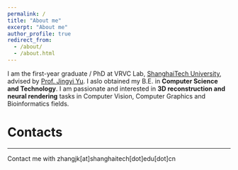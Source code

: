 ```yaml
---
permalink: /
title: "About me"
excerpt: "About me"
author_profile: true
redirect_from: 
  - /about/
  - /about.html
---
```

I am the first-year graduate / PhD at VRVC Lab, [ShanghaiTech University](https://www.shanghaitech.edu.cn/), advised by [Prof. Jingyi Yu](http://www.yu-jingyi.com/cv/). I aslo obtained my B.E. in **Computer Science and Technology**. I am passionate and interested in **3D reconstruction and neural rendering** tasks in Computer Vision, Computer Graphics and Bioinformatics fields.

# Contacts
------
Contact me with zhangjk\[at\]shanghaitech\[dot\]edu\[dot\]cn
